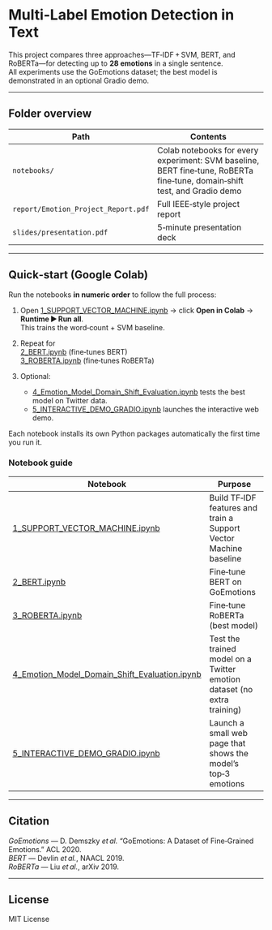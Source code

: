 # Multi‑Label Emotion Detection in Text

This project compares three approaches—TF‑IDF + SVM, BERT, and RoBERTa—for detecting up to **28 emotions** in a single sentence.  
All experiments use the GoEmotions dataset; the best model is demonstrated in an optional Gradio demo.

---

## Folder overview

| Path | Contents |
|------|----------|
| `notebooks/` | Colab notebooks for every experiment: SVM baseline, BERT fine‑tune, RoBERTa fine‑tune, domain‑shift test, and Gradio demo |
| `report/Emotion_Project_Report.pdf` | Full IEEE‑style project report |
| `slides/presentation.pdf` | 5‑minute presentation deck |

---

## Quick‑start (Google Colab)

Run the notebooks **in numeric order** to follow the full process:

1. Open [1_SUPPORT_VECTOR_MACHINE.ipynb](notebooks/1_SUPPORT_VECTOR_MACHINE.ipynb) → click **Open in Colab** → **Runtime ▶ Run all**.  
   This trains the word‑count + SVM baseline.

2. Repeat for  
   [2_BERT.ipynb](notebooks/2_BERT.ipynb) (fine‑tunes BERT)  
   [3_ROBERTA.ipynb](notebooks/3_ROBERTA.ipynb) (fine‑tunes RoBERTa)  

3. Optional:  
   * [4_Emotion_Model_Domain_Shift_Evaluation.ipynb](notebooks/4_Emotion_Model_Domain_Shift_Evaluation.ipynb) tests the best model on Twitter data.  
   * [5_INTERACTIVE_DEMO_GRADIO.ipynb](notebooks/5_INTERACTIVE_DEMO_GRADIO.ipynb) launches the interactive web demo.

Each notebook installs its own Python packages automatically the first time you run it.


### Notebook guide

| Notebook | Purpose |
|----------|---------|
| [1_SUPPORT_VECTOR_MACHINE.ipynb](notebooks/1_SUPPORT_VECTOR_MACHINE.ipynb) | Build TF‑IDF features and train a Support Vector Machine baseline |
| [2_BERT.ipynb](notebooks/2_BERT.ipynb) | Fine‑tune BERT on GoEmotions |
| [3_ROBERTA.ipynb](notebooks/3_ROBERTA.ipynb) | Fine‑tune RoBERTa (best model) |
| [4_Emotion_Model_Domain_Shift_Evaluation.ipynb](notebooks/4_Emotion_Model_Domain_Shift_Evaluation.ipynb) | Test the trained model on a Twitter emotion dataset (no extra training) |
| [5_INTERACTIVE_DEMO_GRADIO.ipynb](notebooks/5_INTERACTIVE_DEMO_GRADIO.ipynb) | Launch a small web page that shows the model’s top‑3 emotions |

---

## Citation

*GoEmotions* — D. Demszky *et al.* “GoEmotions: A Dataset of Fine‑Grained Emotions.” ACL 2020.  
*BERT* — Devlin *et al.*, NAACL 2019.  
*RoBERTa* — Liu *et al.*, arXiv 2019.

---

## License

MIT License
